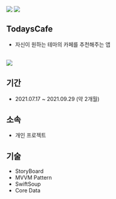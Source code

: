 <img src=https://img.shields.io/badge/platform-iOS-blue>  <img src = https://img.shields.io/badge/Swift-5.5-orange.svg>

## TodaysCafe
- 자신이 원하는 테마의 카페를 추천해주는 앱

<br>

<img src=https://user-images.githubusercontent.com/68800789/146768046-b9ebbe6f-114d-4f2f-9076-91bbe9d52861.gif>

## 기간
- 2021.07.17 ~ 2021.09.29 (약 2개월)

## 소속
- 개인 프로젝트

## 기술
- StoryBoard
- MVVM Pattern
- SwiftSoup
- Core Data
